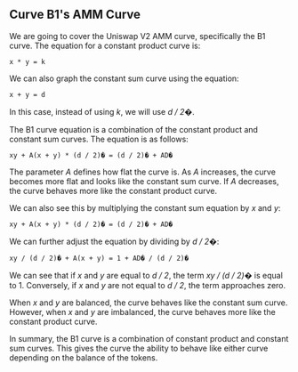 ## Curve B1's AMM Curve

We are going to cover the Uniswap V2 AMM curve, specifically the B1 curve. The equation for a constant product curve is:

```
x * y = k
```

We can also graph the constant sum curve using the equation:

```
x + y = d
```

In this case, instead of using _k_, we will use _d / 2�_.

The B1 curve equation is a combination of the constant product and constant sum curves. The equation is as follows:

```
xy + A(x + y) * (d / 2)� = (d / 2)� + AD�
```

The parameter _A_ defines how flat the curve is. As _A_ increases, the curve becomes more flat and looks like the constant sum curve. If _A_ decreases, the curve behaves more like the constant product curve.

We can also see this by multiplying the constant sum equation by _x_ and _y_:

```
xy + A(x + y) * (d / 2)� = (d / 2)� + AD�
```

We can further adjust the equation by dividing by _d / 2�_:

```
xy / (d / 2)� + A(x + y) = 1 + AD� / (d / 2)�
```

We can see that if _x_ and _y_ are equal to _d / 2_, the term _xy / (d / 2)�_ is equal to 1. Conversely, if _x_ and _y_ are not equal to _d / 2_, the term approaches zero.

When _x_ and _y_ are balanced, the curve behaves like the constant sum curve. However, when _x_ and _y_ are imbalanced, the curve behaves more like the constant product curve.

In summary, the B1 curve is a combination of constant product and constant sum curves. This gives the curve the ability to behave like either curve depending on the balance of the tokens.
